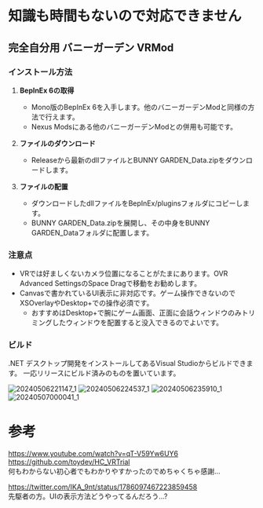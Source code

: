 # 知識も時間もないので対応できません
## 完全自分用 バニーガーデン VRMod  

### インストール方法
1. **BepInEx 6の取得**
   - Mono版のBepInEx 6を入手します。他のバニーガーデンModと同様の方法で行えます。
   - Nexus Modsにある他のバニーガーデンModとの併用も可能です。

2. **ファイルのダウンロード**
   - Releaseから最新のdllファイルとBUNNY GARDEN_Data.zipをダウンロードします。

3. **ファイルの配置**
   - ダウンロードしたdllファイルをBepInEx/pluginsフォルダにコピーします。
   - BUNNY GARDEN_Data.zipを展開し、その中身をBUNNY GARDEN_Dataフォルダに配置します。

### 注意点
 - VRでは好ましくないカメラ位置になることがたまにあります。OVR Advanced SettingsのSpace Dragで移動をお勧めします。
 - Canvasで書かれているUI表示に非対応です。ゲーム操作できないのでXSOverlayやDesktop+での操作必須です。
   - おすすめはDesktop+で腕にゲーム画面、正面に会話ウィンドウのみトリミングしたウィンドウを配置すると没入できるのでよいです。

### ビルド
.NET デスクトップ開発をインストールしてあるVisual Studioからビルドできます。
一応リリースにビルド済みのものを置いています。

![20240506221147_1](https://github.com/g20271/BunnyTest/assets/84311109/d2d19361-1777-4f02-b25c-415eb4ba778a)
![20240506224537_1](https://github.com/g20271/BunnyTest/assets/84311109/1f6c7450-6081-4fe0-9de7-392b0c4cb20a)
![20240506235910_1](https://github.com/g20271/BunnyTest/assets/84311109/dcf6105b-6a75-4741-9b3b-b9b67f1a5e16)
![20240507000041_1](https://github.com/g20271/BunnyTest/assets/84311109/1b651b7e-9d88-4aa3-bac7-72d40d3a7603)
# 参考
https://www.youtube.com/watch?v=qT-V59Yw6UY6  
https://github.com/toydev/HC_VRTrial  
何もわからない初心者でもわかりやすかったのでめちゃくちゃ感謝…  
  
https://twitter.com/IKA_9nt/status/1786097467223859458  
先駆者の方。UIの表示方法どうやってるんだろう…?
